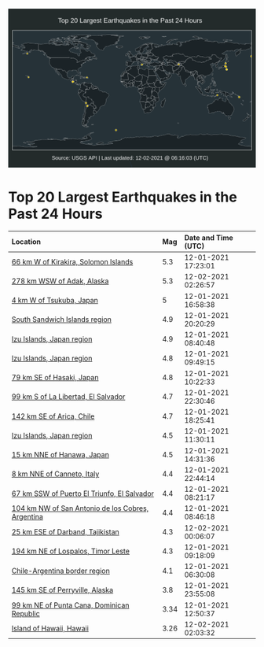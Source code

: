 ![Map](./map.png)

# Top 20 Largest Earthquakes in the Past 24 Hours

| Location | Mag | Date and Time (UTC) |
|:---|:---|:---|
| [66 km W of Kirakira, Solomon Islands](https://earthquake.usgs.gov/earthquakes/eventpage/us6000g88z) | 5.3 | 12-01-2021 17:23:01 |
| [278 km WSW of Adak, Alaska](https://earthquake.usgs.gov/earthquakes/eventpage/us6000g8cc) | 5.3 | 12-02-2021 02:26:57 |
| [4 km W of Tsukuba, Japan](https://earthquake.usgs.gov/earthquakes/eventpage/us6000g88v) | 5 | 12-01-2021 16:58:38 |
| [South Sandwich Islands region](https://earthquake.usgs.gov/earthquakes/eventpage/us6000g89s) | 4.9 | 12-01-2021 20:20:29 |
| [Izu Islands, Japan region](https://earthquake.usgs.gov/earthquakes/eventpage/us6000g85m) | 4.9 | 12-01-2021 08:40:48 |
| [Izu Islands, Japan region](https://earthquake.usgs.gov/earthquakes/eventpage/us6000g85x) | 4.8 | 12-01-2021 09:49:15 |
| [79 km SE of Hasaki, Japan](https://earthquake.usgs.gov/earthquakes/eventpage/us6000g85y) | 4.8 | 12-01-2021 10:22:33 |
| [99 km S of La Libertad, El Salvador](https://earthquake.usgs.gov/earthquakes/eventpage/us6000g8aj) | 4.7 | 12-01-2021 22:30:46 |
| [142 km SE of Arica, Chile](https://earthquake.usgs.gov/earthquakes/eventpage/us6000g895) | 4.7 | 12-01-2021 18:25:41 |
| [Izu Islands, Japan region](https://earthquake.usgs.gov/earthquakes/eventpage/us6000g86m) | 4.5 | 12-01-2021 11:30:11 |
| [15 km NNE of Hanawa, Japan](https://earthquake.usgs.gov/earthquakes/eventpage/us6000g874) | 4.5 | 12-01-2021 14:31:36 |
| [8 km NNE of Canneto, Italy](https://earthquake.usgs.gov/earthquakes/eventpage/us6000g8aq) | 4.4 | 12-01-2021 22:44:14 |
| [67 km SSW of Puerto El Triunfo, El Salvador](https://earthquake.usgs.gov/earthquakes/eventpage/us6000g85g) | 4.4 | 12-01-2021 08:21:17 |
| [104 km NW of San Antonio de los Cobres, Argentina](https://earthquake.usgs.gov/earthquakes/eventpage/us6000g85l) | 4.4 | 12-01-2021 08:46:18 |
| [25 km ESE of Darband, Tajikistan](https://earthquake.usgs.gov/earthquakes/eventpage/us6000g8bc) | 4.3 | 12-02-2021 00:06:07 |
| [194 km NE of Lospalos, Timor Leste](https://earthquake.usgs.gov/earthquakes/eventpage/us6000g85t) | 4.3 | 12-01-2021 09:18:09 |
| [Chile-Argentina border region](https://earthquake.usgs.gov/earthquakes/eventpage/us6000g84l) | 4.1 | 12-01-2021 06:30:08 |
| [145 km SE of Perryville, Alaska](https://earthquake.usgs.gov/earthquakes/eventpage/ak021fef219j) | 3.8 | 12-01-2021 23:55:08 |
| [99 km NE of Punta Cana, Dominican Republic](https://earthquake.usgs.gov/earthquakes/eventpage/pr2021335003) | 3.34 | 12-01-2021 12:50:37 |
| [Island of Hawaii, Hawaii](https://earthquake.usgs.gov/earthquakes/eventpage/hv72819152) | 3.26 | 12-02-2021 02:03:32 |
